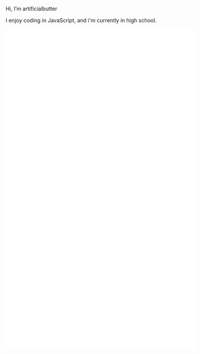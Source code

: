 Hi, I’m artificialbutter

I enjoy coding in JavaScript, and i'm currently in high school.

![Metrics](/github-metrics.svg)
